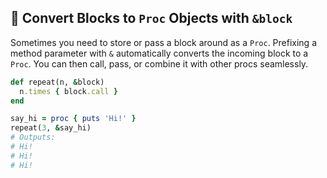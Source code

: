 ## 🔗 Convert Blocks to `Proc` Objects with `&block`

Sometimes you need to store or pass a block around as a `Proc`. Prefixing a method parameter with `&` automatically converts the incoming block to a `Proc`. You can then call, pass, or combine it with other procs seamlessly.

```ruby
def repeat(n, &block)
  n.times { block.call }
end

say_hi = proc { puts 'Hi!' }
repeat(3, &say_hi)
# Outputs:
# Hi!
# Hi!
# Hi!
```